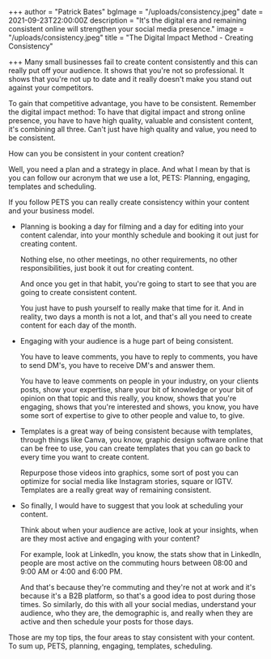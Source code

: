+++
author = "Patrick Bates"
bgImage = "/uploads/consistency.jpeg"
date = 2021-09-23T22:00:00Z
description = "It's the digital era and remaining consistent online will strengthen your social media presence."
image = "/uploads/consistency.jpeg"
title = "The Digital Impact Method - Creating Consistency"

+++
Many small businesses fail to create content consistently and this can really put off your audience. It shows that you're not so professional. It shows that you're not up to date and it really doesn't make you stand out against your competitors.

To gain that competitive advantage, you have to be consistent. Remember the digital impact method: To have that digital impact and strong online presence, you have to have high quality, valuable and consistent content, it's combining all three. Can't just have high quality and value, you need to be consistent.

How can you be consistent in your content creation?

Well, you need a plan and a strategy in place. And what I mean by that is you can follow our acronym that we use a lot, PETS: Planning, engaging, templates and scheduling.

If you follow PETS you can really create consistency within your content and your business model.

* Planning is booking a day for filming and a day for editing into your content calendar, into your monthly schedule and booking it out just for creating content. 

  Nothing else, no other meetings, no other requirements, no other responsibilities, just book it out for creating content.

  And once you get in that habit, you're going to start to see that you are going to create consistent content.

  You just have to push yourself to really make that time for it. And in reality, two days a month is not a lot, and that's all you need to create content for each day of the month.
* Engaging with your audience is a huge part of being consistent.

  You have to leave comments, you have to reply to comments, you have to send DM's, you have to receive DM's and answer them.

  You have to leave comments on people in your industry, on your clients posts, show your expertise, share your bit of knowledge or your bit of opinion on that topic and this really, you know, shows that you're engaging, shows that you're interested and shows, you know, you have some sort of expertise to give to other people and value to, to give.

* Templates is a great way of being consistent because with templates, through things like Canva, you know, graphic design software online that can be free to use, you can create templates that you can go back to every time you want to create content.

  Repurpose those videos into graphics, some sort of post you can optimize for social media like Instagram stories, square or IGTV. Templates are a really great way of remaining consistent.

* So finally, I would have to suggest that you look at scheduling your content.

  Think about when your audience are active, look at your insights, when are they most active and engaging with your content?

  For example, look at LinkedIn, you know, the stats show that in LinkedIn, people are most active on the commuting hours between 08:00 and 9:00 AM or 4:00 and 6:00 PM.

  And that's because they're commuting and they're not at work and it's because it's a B2B platform, so that's a good idea to post during those times. So similarly, do this with all your social medias, understand your audience, who they are, the demographic is, and really when they are active and then schedule your posts for those days.

  
Those are my top tips, the four areas to stay consistent with your content. To sum up, PETS, planning, engaging, templates, scheduling.